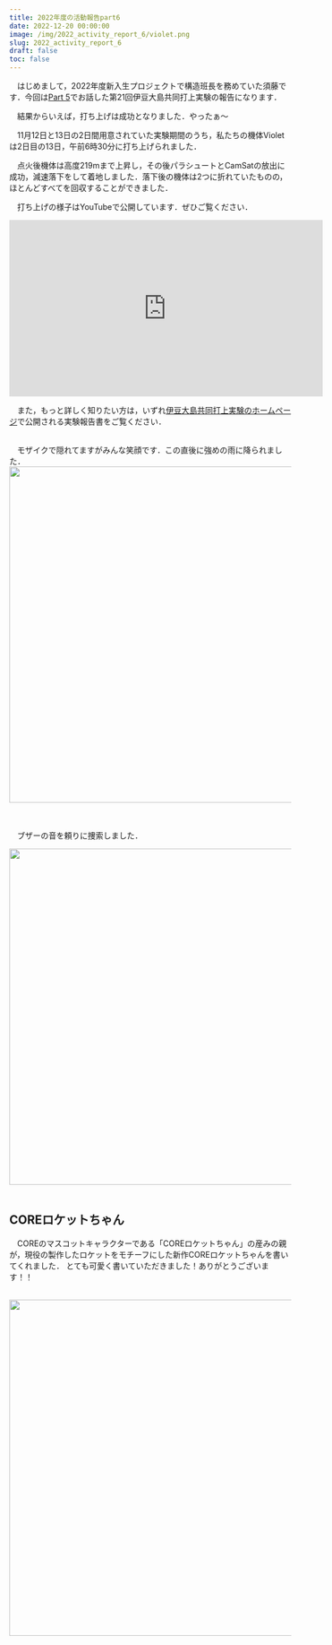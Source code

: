 ```yaml
---
title: 2022年度の活動報告part6
date: 2022-12-20 00:00:00
image: /img/2022_activity_report_6/violet.png
slug: 2022_activity_report_6
draft: false
toc: false
---
```


　はじめまして，2022年度新入生プロジェクトで構造班長を務めていた須藤です．今回は[Part 5](https://www.core-rocket-official.netlify.app/blog/2022_activity_report_5/)でお話した第21回伊豆大島共同打上実験の報告になります．

　結果からいえば，打ち上げは成功となりました．やったぁ～

　11月12日と13日の2日間用意されていた実験期間のうち，私たちの機体Violetは2日目の13日，午前6時30分に打ち上げられました．

　点火後機体は高度219mまで上昇し，その後パラシュートとCamSatの放出に成功，減速落下をして着地しました．落下後の機体は2つに折れていたものの，ほとんどすべてを回収することができました．

　打ち上げの様子はYouTubeで公開しています．ぜひご覧ください．
<iframe width="560" height="315"  style = "text-align: center" src="https://www.youtube.com/embed/BvmJCboTarQ" title="YouTube video player" frameborder="0" allow="accelerometer; autoplay; clipboard-write; encrypted-media; gyroscope; picture-in-picture" allowfullscreen></iframe>
<br>


　また，もっと詳しく知りたい方は，いずれ[伊豆大島共同打上実験のホームページ](https://izuoshimarocket.wixsite.com/izuoshimarocket/2022年度11月)で公開される実験報告書をご覧ください．

<br>
　モザイクで隠れてますがみんな笑顔です．この直後に強めの雨に降られました．
<br>
<div style = "text-align: center"><img src = "/img/2022_activity_report_6/集合写真.png" width = "600"></div>
<br>
<br>

　ブザーの音を頼りに捜索しました．
<br>
<div style = "text-align: center"><img src = "/img/2022_activity_report_6/機体発見後の様子.jpg" width = "600"></div>
<br>

## COREロケットちゃん
　COREのマスコットキャラクターである「COREロケットちゃん」の産みの親が，現役の製作したロケットをモチーフにした新作COREロケットちゃんを書いてくれました．
とても可愛く書いていただきました！ありがとうございます！！

<br>
<div style = "text-align: center"><img src = "/img/2022_activity_report_6/COREロケットちゃん.png" width = "600"></div>
<br>
